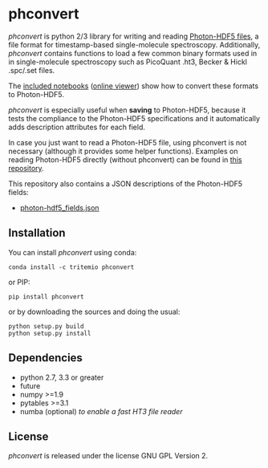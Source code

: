 # phconvert

*phconvert* is python 2/3 library for writing and reading 
[Photon-HDF5 files](http://photon-hdf5.readthedocs.org/),
a file format for timestamp-based single-molecule spectroscopy.
Additionally, *phconvert* contains functions to load a few common binary formats 
used in in single-molecule spectroscopy such as PicoQuant .ht3, 
Becker & Hickl .spc/.set files.

The [included notebooks](https://github.com/Photon-Data/phconvert/tree/master/notebooks) ([online viewer](http://nbviewer.ipython.org/github/Photon-Data/phconvert/tree/master/notebooks/)) show how to convert these formats to Photon-HDF5.

*phconvert* is especially useful when **saving** to Photon-HDF5, because 
it tests the compliance to the Photon-HDF5 specifications
and it automatically adds description attributes for each field.

In case you just want to read a Photon-HDF5 file, using phconvert is not 
necessary (although it provides some helper functions). 
Examples on reading Photon-HDF5 directly (without phconvert) 
can be found in [this repository](https://github.com/Photon-Data/photon_hdf5_reading_examples).

This repository also contains a JSON descriptions of the Photon-HDF5 fields:

- [photon-hdf5_fields.json](https://github.com/Photon-Data/phconvert/blob/master/phconvert/specs/photon-hdf5_fields.json)

## Installation

You can install *phconvert* using conda:

    conda install -c tritemio phconvert
    
or PIP:

    pip install phconvert

or by downloading the sources and doing the usual:

    python setup.py build
    python setup.py install
    
## Dependencies

- python 2.7, 3.3 or greater
- future
- numpy >=1.9
- pytables >=3.1
- numba (optional) *to enable a fast HT3 file reader*
    
## License

*phconvert* is released under the license GNU GPL Version 2.

